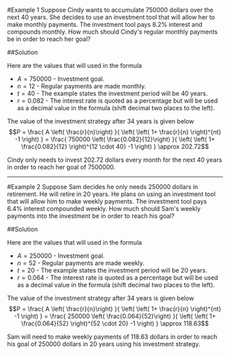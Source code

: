 #Example 1
Suppose Cindy wants to accumulate 750000 dollars over the next 40 years.  She decides to use an investment tool that will allow her to make monthly payments.  The investment tool pays 8.2% interest and compounds monthly.  How much should Cindy's regular monthly payments be in order to reach her goal?

##Solution

Here are the values that will used in the formula

*  $A = 750000$  - Investment goal.
*  $n = 12$ - Regular payments are made monthly.
*  $t = 40$ - The example states the investment period will be 40 years.
*  $r = 0.082$ - The interest rate is quoted as a percentage but will be used as a decimal value in the formula (shift decimal two places to the left).

The value of the investment strategy after 34 years is given below
$$P = \frac{  A \left( \frac{r}{n}\right) }{ \left( \left( 1+ \frac{r}{n} \right)^{nt} -1 \right)  } = \frac{  750000 \left( \frac{0.082}{12}\right) }{ \left( \left( 1+ \frac{0.082}{12} \right)^{12 \cdot 40} -1 \right)  } \approx 202.72$$

Cindy only needs to invest 202.72 dollars every month for the next 40 years in order to reach her goal of 7500000.

***

#Example 2
Suppose Sam decides he only needs 250000 dollars in retirement.  He will retire in 20 years.  He plans on using an investment tool that will allow him to make weekly payments.  The investment tool pays 6.4% interest compounded weekly.  How much should Sam's weekly payments into the investment be in order to reach his goal?

##Solution

Here are the values that will used in the formula

*  $A = 250000$  - Investment goal.
*  $n = 52$ - Regular payments are made weekly.
*  $t = 20$ - The example states the investment period will be 20 years.
*  $r = 0.064$ - The interest rate is quoted as a percentage but will be used as a decimal value in the formula (shift decimal two places to the left).

The value of the investment strategy after 34 years is given below
$$P = \frac{  A \left( \frac{r}{n}\right) }{ \left( \left( 1+ \frac{r}{n} \right)^{nt} -1 \right)  } = \frac{  250000 \left( \frac{0.064}{52}\right) }{ \left( \left( 1+ \frac{0.064}{52} \right)^{52 \cdot 20} -1 \right)  } \approx 118.63$$

Sam will need to make weekly payments of 118.63 dollars in order to reach his goal of 250000 dollars in 20 years using his investment strategy.
